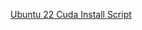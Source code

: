 [Ubuntu 22 Cuda Install Script](https://gist.github.com/primus852/b6bac167509e6f352efb8a462dcf1854)
